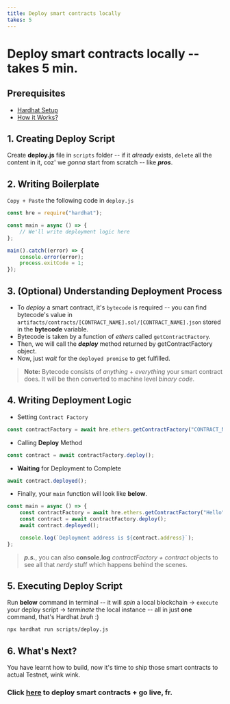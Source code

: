 ```yaml
---
title: Deploy smart contracts locally
takes: 5
---
```


# Deploy smart contracts locally --takes 5 min.

## Prerequisites

-   [Hardhat Setup](./setting_up_hardhat.md)
-   [How it Works?](./under_the_hood.md)

## 1. Creating Deploy Script

Create **deploy.js** file in `scripts` folder -- if it _already_ exists, `delete` all the content in it,
coz' we _gonna_ start from scratch -- like **_pros_**.

## 2. Writing Boilerplate

`Copy + Paste` the following code in `deploy.js`

```js
const hre = require("hardhat");

const main = async () => {
	// We'll write deployment logic here
};

main().catch((error) => {
	console.error(error);
	process.exitCode = 1;
});
```

## 3. (Optional) Understanding Deployment Process

-   To _deploy_ a smart contract, it's `bytecode` is required -- you can find bytecode's value in `artifacts/contracts/[CONTRACT_NAME].sol/[CONTRACT_NAME].json` stored in the **bytecode** variable.
-   Bytecode is taken by a function of _ethers_ called `getContractFactory`.
-   Then, we will call the **_deploy_** method returned by getContractFactory object.
-   Now, just _wait_ for the `deployed promise` to get fulfilled.

> **Note:** Bytecode consists of _anything + everything_ your smart contract does. It will be then converted to machine level _binary code_.

## 4. Writing Deployment Logic

-   Setting `Contract Factory`

```js
const contractFactory = await hre.ethers.getContractFactory("CONTRACT_NAME");
```

-   Calling **Deploy** Method

```js
const contract = await contractFactory.deploy();
```

-   **Waiting** for Deployment to Complete

```js
await contract.deployed();
```

-   Finally, your `main` function will look like **below**.

```js
const main = async () => {
	const contractFactory = await hre.ethers.getContractFactory("Hello");
	const contract = await contractFactory.deploy();
	await contract.deployed();

	console.log(`Deployment address is ${contract.address}`);
};
```

> **_p.s._**, you can also **console.log** _contractFactory + contract_ objects to see all that _nerdy_ stuff which happens behind the scenes.

## 5. Executing Deploy Script

Run **below** command in terminal -- it will _spin_ a local blockchain -> `execute` your deploy script ->
_terminate_ the local instance -- all in just **one** command, that's Hardhat _bruh_ :)

```bash
npx hardhat run scripts/deploy.js
```

## 6. What's Next?

You have learnt how to build, now it's time to ship those smart contracts to actual Testnet, wink wink.

### Click [here](./deploy_testnet.md) to deploy smart contracts + go live, fr.
